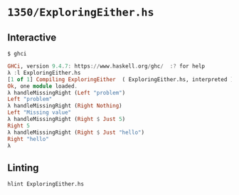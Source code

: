 # `1350/ExploringEither.hs`

## Interactive

```console
$ ghci
```
```haskell
GHCi, version 9.4.7: https://www.haskell.org/ghc/  :? for help
λ :l ExploringEither.hs 
[1 of 1] Compiling ExploringEither  ( ExploringEither.hs, interpreted )
Ok, one module loaded.
λ handleMissingRight (Left "problem")
Left "problem"
λ handleMissingRight (Right Nothing)
Left "Missing value"
λ handleMissingRight (Right $ Just 5)
Right 5
λ handleMissingRight (Right $ Just "hello")
Right "hello"
λ 
```

## Linting

```console
hlint ExploringEither.hs
```

